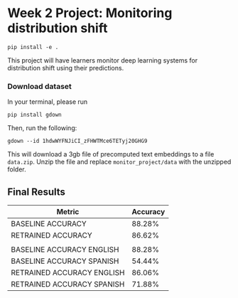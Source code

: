 # Week 2 Project: Monitoring distribution shift

```
pip install -e .
```

This project will have learners monitor deep learning systems for distribution shift using their predictions.

### Download dataset

In your terminal, please run
```
pip install gdown
```
Then, run the following:
```
gdown --id 1hdwWYFNJiCI_zFHWTMce6TETyj20GHG9
```
This will download a 3gb file of precomputed text embeddings to a file `data.zip`. Unzip the file and replace `monitor_project/data` with the unzipped folder. 

## Final Results

| Metric                    | Accuracy |
|---------------------------|----------|
| BASELINE ACCURACY         | 88.28%   |
| RETRAINED ACCURACY        | 86.62%   |
|                           |          |
| BASELINE ACCURACY ENGLISH | 88.28%   |
| BASELINE ACCURACY SPANISH | 54.44%   |
| RETRAINED ACCURACY ENGLISH| 86.06%   |
| RETRAINED ACCURACY SPANISH| 71.88%   |
